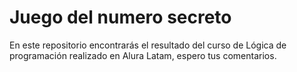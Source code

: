 # Juego del numero secreto

  En este repositorio encontrarás el resultado del curso de Lógica de programación realizado en Alura Latam, espero tus comentarios.
